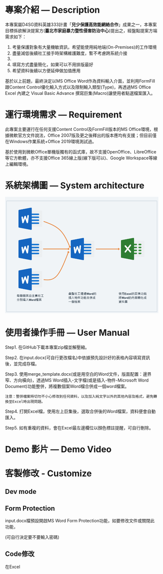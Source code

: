 # 專案介紹 — Description

本專案屬D4SG資料英雄333計畫「**兒少保護高效能網絡合作**」成果之一，本專案目標係欲解決提案方(**臺北市家庭暴力暨性侵害防治中心**)提出之，經盤點提案方端需求如下：
1. 考量保護對象有大量機敏資訊，希望能使用純地端(On-Premises)的工作環境
2. 盡量減低後續社工接手時架構維護難度，暫不考慮跨系統介接
3. 
4. 填寫方式盡量簡化，如果可以不用排版最好
5. 希望資料後續以方便延伸做加值應用

基於以上前題，最終決定以MS Office Word作為資料輸入介面，並利用FormFill跟Content Control優化輸入方式以及限制輸入類型(Type)，再透過MS Office Excel 內建之 Visual Basic Advance 撰寫巨集(Macro)讓使用者點選檔案匯入。

# 運行環境需求 — Requirement

此專案主要運行在任何支援Content Control及FormFill版本的MS Office環境，根據微軟官方文件說法，Office 2007版及更之後釋出的版本應均有支援；但目前僅在Windows作業系統+Office 2019環境測試過。

基於使用到微軟Office單機版獨有的函式庫，故不支援OpenOffice、LibreOffice等它方軟體，亦不支援Office 365線上版(線下版可以)、Google Workspace等線上編輯環境。

# 系統架構圖 — System architecture

![structure](https://github.com/spring28892/dvsa_doc2excel/blob/main/structure.png?raw=true)

# 使用者操作手冊 — User Manual

Step1. 在GitHub下載本專案zip檔並解壓縮。

Step2. 在input.docx(可自行更改檔名)中依據預先設計好的表格內容填寫資訊後，並完成存檔。

Step3. 使用merge_template.docx(或是用空白的Word文件，版面配置：邊界窄、方向橫向)，透過MS Word插入-文字檔(或是插入-物件-Microsoft Word Document)功能整併，將複數個案Word檔合併成一個word檔案。

    注意：整併檔案時切勿不小心修改到任何資料，以及加入純文字以外的其他內容及格式，避免轉換至Excel時出現問題。

Step4. 打開Excel檔，使用左上巨集後，選取合併後的Word檔案，資料便會自動匯入。

Step5. 如有重複的資料，會在Excel最左邊欄位以顏色標註提醒，可自行刪除。

# Demo 影片 — Demo Video

# 客製修改 - Customize 

## Dev mode



## Form Protection

input.docx檔預設開啟MS Word Form Protection功能，如要修改文件或關閉此功能，

(可自行決定要不要輸入密碼)



## Code修改

在Excel
